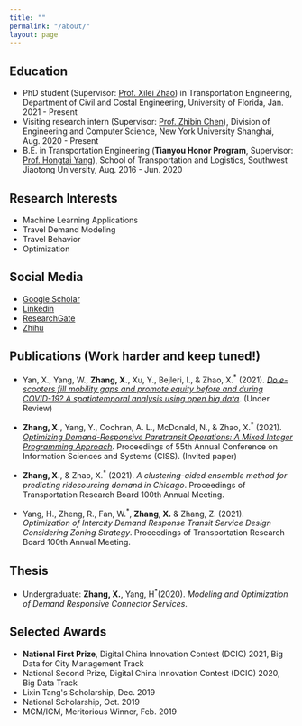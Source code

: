```yaml
---
title: ""
permalink: "/about/"
layout: page
---
```


## Education

- PhD student (Supervisor: [Prof. Xilei Zhao](https://www.essie.ufl.edu/people/name/xilei-zhao/))  in Transportation Engineering, Department of Civil and Costal Engineering, University of Florida, Jan. 2021 - Present
- Visiting research intern (Supervisor: [Prof. Zhibin Chen](https://shanghai.nyu.edu/academics/faculty/directory/zhibin-chen)), Division of Engineering and Computer Science, New York University Shanghai, Aug. 2020 - Present
- B.E. in Transportation Engineering (**Tianyou Honor Program**, Supervisor: [Prof. Hongtai Yang](https://faculty.swjtu.edu.cn/yanghongtai/en/index.htm)), School of Transportation and Logistics, Southwest Jiaotong University, Aug. 2016 - Jun. 2020

## Research Interests
- Machine Learning Applications
- Travel Demand Modeling
- Travel Behavior
- Optimization

## Social Media

 - [Google Scholar](https://scholar.google.com/citations?hl=zh-CN&user=VpVo0MQAAAAJ)
 - [Linkedin](https://www.linkedin.com/in/xiaojian-zhang-16a89a1b6/)
 - [ResearchGate](https://www.researchgate.net/profile/Xiaojian-Zhang-8)
 - [Zhihu](https://www.zhihu.com/people/xie-xie-nong-35-99)

## Publications (Work harder and keep tuned!)
- Yan, X., Yang, W., **Zhang, X.**, Xu, Y., Bejleri, I., & Zhao, X.<sup>*</sup> (2021). [*Do e-scooters fill mobility gaps and promote equity before and during COVID-19? A spatiotemporal analysis using open big data*](https://arxiv.org/abs/2103.09060).  (Under Review)

- **Zhang, X.**, Yang, Y., Cochran, A. L., McDonald, N., & Zhao, X.<sup>*</sup> (2021). [*Optimizing Demand-Responsive Paratransit Operations: A Mixed Integer Programming Approach*](https://arxiv.org/pdf/2012.10648). Proceedings of 55th Annual Conference on Information Sciences and Systems (CISS). (Invited paper)

- **Zhang, X.**, & Zhao, X.<sup>*</sup> (2021). _A clustering-aided ensemble method for predicting ridesourcing demand in Chicago_. Proceedings of Transportation Research Board 100th Annual Meeting.

- Yang, H., Zheng, R., Fan, W.<sup>*</sup>, **Zhang, X.** & Zhang, Z. (2021). _Optimization of Intercity Demand Response Transit Service Design Considering Zoning Strategy_. Proceedings of Transportation Research Board 100th Annual Meeting.

## Thesis
- Undergraduate: **Zhang, X.**, Yang, H<sup>*</sup>(2020). _Modeling and Optimization of Demand Responsive Connector Services_. 


## Selected Awards
- **National First Prize**, Digital China Innovation Contest (DCIC) 2021, Big Data for City Management Track
- National Second Prize, Digital China Innovation Contest (DCIC) 2020, Big Data Track
- Lixin Tang's Scholarship, Dec. 2019
- National Scholarship, Oct. 2019
- MCM/ICM, Meritorious Winner, Feb. 2019
